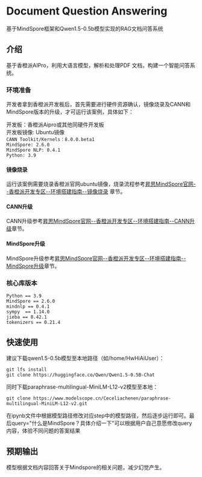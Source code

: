 # Document Question Answering

基于MindSpore框架和Qwen1.5-0.5b模型实现的RAG文档问答系统

## 介绍

基于香橙派AIPro，利用大语言模型，解析和处理PDF 文档，构建一个智能问答系统。

### 环境准备

开发者拿到香橙派开发板后，首先需要进行硬件资源确认，镜像烧录及CANN和MindSpore版本的升级，才可运行该案例，具体如下：

开发板：香橙派Aipro或其他同硬件开发板  
开发板镜像: Ubuntu镜像  
`CANN Toolkit/Kernels：8.0.0.beta1`  
`MindSpore: 2.6.0`  
`MindSpore NLP: 0.4.1`  
`Python: 3.9`

#### 镜像烧录

运行该案例需要烧录香橙派官网ubuntu镜像，烧录流程参考[昇思MindSpore官网--香橙派开发专区--环境搭建指南--镜像烧录](https://www.mindspore.cn/tutorials/zh-CN/r2.7.0rc1/orange_pi/environment_setup.html) 章节。

#### CANN升级

CANN升级参考[昇思MindSpore官网--香橙派开发专区--环境搭建指南--CANN升级](https://www.mindspore.cn/tutorials/zh-CN/r2.7.0rc1/orange_pi/environment_setup.html)章节。

#### MindSpore升级

MindSpore升级参考[昇思MindSpore官网--香橙派开发专区--环境搭建指南--MindSpore升级](https://www.mindspore.cn/tutorials/zh-CN/r2.7.0rc1/orange_pi/environment_setup.html)章节。

### 核心库版本
```
Python == 3.9
MindSpore == 2.6.0
mindnlp == 0.4.1
sympy  == 1.14.0
jieba == 0.42.1
tokenizers == 0.21.4
```
## 快速使用

建议下载qwen1.5-0.5b模型至本地路径（如/home/HwHiAiUser）：

```
git lfs install
git clone https://huggingface.co/Qwen/Qwen1.5-0.5B-Chat
```

同时下载paraphrase-multilingual-MiniLM-L12-v2模型至本地：

```
git clone https://www.modelscope.cn/Ceceliachenen/paraphrase-multilingual-MiniLM-L12-v2.git
```

在ipynb文件中根据模型路径修改对应step中的模型路径，然后逐步运行即可。最后query="什么是MindSpore？具体介绍一下"可以根据用户自己意愿修改query内容，体验不同问题的答案结果

## 预期输出

模型根据文档内容回答关于Mindspore的相关问题，减少幻觉产生。

